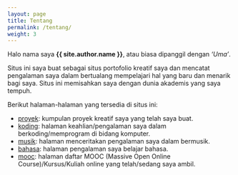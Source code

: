 ```yaml
---
layout: page
title: Tentang
permalink: /tentang/
weight: 3
---
```


Halo nama saya **{{ site.author.name }}**, atau biasa dipanggil dengan *‘Uma’*.

Situs ini saya buat sebagai situs portofolio kreatif saya dan mencatat pengalaman saya dalam bertualang mempelajari hal yang baru dan menarik bagi saya. Situs ini memisahkan saya dengan dunia akademis yang saya tempuh. 

Berikut halaman-halaman yang tersedia di situs ini:
- [proyek](/proyek): kumpulan proyek kreatif saya yang telah saya buat.
- [koding](/koding): halaman keahlian/pengalaman saya dalam berkoding/memprogram di bidang komputer.
- [musik](https://taruma.info/music): halaman menceritakan pengalaman saya dalam bermusik.
- [bahasa](/bahasa): halaman pengalaman saya belajar bahasa.
- [mooc](/mooc): halaman daftar MOOC (Massive Open Online Course)/Kursus/Kuliah online yang telah/sedang saya ambil.

